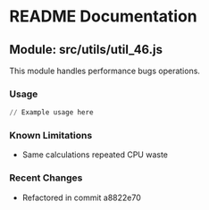 # README Documentation

## Module: src/utils/util_46.js

This module handles performance bugs operations.

### Usage

```python
// Example usage here
```

### Known Limitations

- Same calculations repeated CPU waste

### Recent Changes

- Refactored in commit a8822e70
